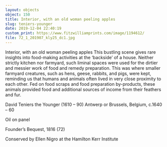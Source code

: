 ```yaml
---
layout: objects
object: 150
title: Interior, with an old woman peeling apples
slug: teniers-younger
date: 2019-12-04 22:40:19
custom_print: https://www.fitzwilliamprints.com/image/1194612/
file: 72_1_201907_kly25_dc1.jpg
---
```

Interior, with an old woman peeling apples  This bustling scene gives rare insights into food-making activities at the ‘backside’ of a house. Neither strictly kitchen nor farmyard, such liminal spaces were used for the dirtier and messier work of food and remedy preparation. This was where smaller farmyard creatures, such as hens, geese, rabbits, and pigs, were kept, reminding us that humans and animals often lived in very close proximity to each other. Fed on food scraps and food preparation by-products, these animals  provided food and additional sources of income  from their feathers and fur.  

David Teniers the Younger (1610 – 90) Antwerp or Brussels, Belgium, c.1640 – 60

Oil on panel  

Founder’s Bequest, 1816 (72)  

Conserved by Ellen Nigro at the Hamilton Kerr Institute
